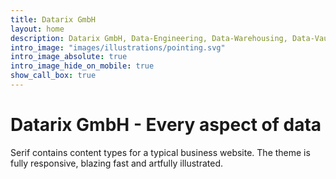 ```yaml
---
title: Datarix GmbH
layout: home
description: Datarix GmbH, Data-Engineering, Data-Warehousing, Data-Vault, Azure, AWS, Service, Schulungen, Pentaho, HOP
intro_image: "images/illustrations/pointing.svg"
intro_image_absolute: true
intro_image_hide_on_mobile: true
show_call_box: true
---
```


# Datarix GmbH - Every aspect of data

Serif contains content types for a typical business website. The theme is fully responsive, blazing fast and artfully illustrated.
